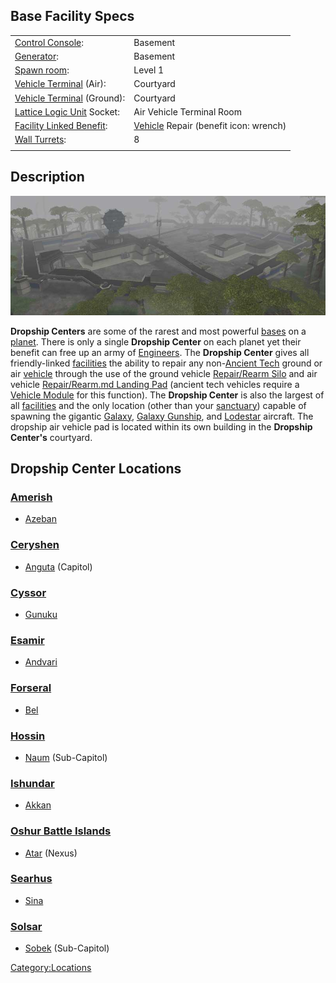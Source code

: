 ## Base Facility Specs

|                                                        |                                                     |
| ------------------------------------------------------ | --------------------------------------------------- |
| [Control Console](Control_Console.md):                 | Basement                                            |
| [Generator](../items/Generator.md):                             | Basement                                            |
| [Spawn room](Spawn_Room.md):                           | Level 1                                             |
| [Vehicle Terminal](Vehicle_Terminal.md) (Air):         | Courtyard                                           |
| [Vehicle Terminal](Vehicle_Terminal.md) (Ground):      | Courtyard                                           |
| [Lattice Logic Unit](../terminology/Lattice_Logic_Unit.md) Socket:    | Air Vehicle Terminal Room                           |
| [Facility Linked Benefit](../terminology/Facility_Linked_Benefit.md): | [Vehicle](../vehicles/Vehicle.md) Repair (benefit icon: wrench) |
| [Wall Turrets](../items/Phalanx.md):                            | 8                                                   |
|                                                        |                                                     |

## Description

![](images/Dropship.jpg "Dropship.jpg")

**Dropship Centers** are some of the rarest and most powerful
[bases](Facilities.md) on a [planet](Planet.md). There
is only a single **Dropship Center** on each planet yet their benefit
can free up an army of [Engineers](../certifications/Engineering.md). The
**Dropship Center** gives all friendly-linked
[facilities](Facilities.md) the ability to repair any
non-[Ancient Tech](../terminology/Ancient_Technology.md) ground or air
[vehicle](category:_Vehicles.md) through the use of the ground
vehicle [Repair/Rearm Silo](../items/Repair_Rearm_Silo.md) and air
vehicle [Repair/Rearm.md Landing Pad](../items/Landing_Pad.md) (ancient tech
vehicles require a [Vehicle Module](../etc/Vehicle_Module.md) for this
function). The **Dropship Center** is also the largest of all
[facilities](Facilities.md) and the only location (other than
your [sanctuary](Sanctuary.md)) capable of spawning the gigantic
[Galaxy](../vehicles/Galaxy.md), [Galaxy
Gunship](../vehicles/Galaxy_Gunship.md), and [Lodestar](../vehicles/Lodestar.md)
aircraft. The dropship air vehicle pad is located within its own
building in the **Dropship Center's** courtyard.

## Dropship Center Locations

### [Amerish](Amerish.md)

- [Azeban](../facilities/Azeban.md)

### [Ceryshen](Ceryshen.md)

- [Anguta](../facilities/Anguta.md) (Capitol)

### [Cyssor](Cyssor.md)

- [Gunuku](../facilities/Gunuku.md)

### [Esamir](Esamir.md)

- [Andvari](../facilities/Andvari.md)

### [Forseral](Forseral.md)

- [Bel](../facilities/Bel.md)

### [Hossin](Hossin.md)

- [Naum](../facilities/Naum.md) (Sub-Capitol)

### [Ishundar](Ishundar.md)

- [Akkan](../facilities/Akkan.md)

### [Oshur Battle Islands](Oshur.md)

- [Atar](../facilities/Atar.md) (Nexus)

### [Searhus](Searhus.md)

- [Sina](../facilities/Sina.md)

### [Solsar](Solsar.md)

- [Sobek](../facilities/Sobek.md) (Sub-Capitol)

[Category:Locations](Category:Locations.md)
